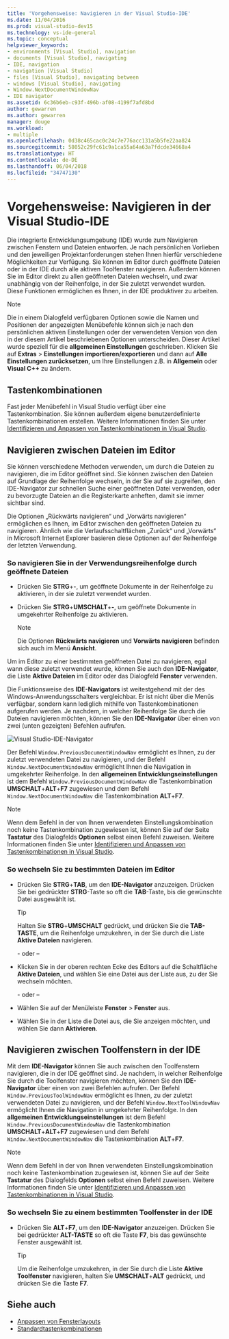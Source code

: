 ```yaml
---
title: 'Vorgehensweise: Navigieren in der Visual Studio-IDE'
ms.date: 11/04/2016
ms.prod: visual-studio-dev15
ms.technology: vs-ide-general
ms.topic: conceptual
helpviewer_keywords:
- environments [Visual Studio], navigation
- documents [Visual Studio], navigating
- IDE, navigation
- navigation [Visual Studio]
- files [Visual Studio], navigating between
- windows [Visual Studio], navigating
- Window.NextDocumentWindowNav
- IDE navigator
ms.assetid: 6c36b6eb-c93f-496b-af08-4199f7afd8bd
author: gewarren
ms.author: gewarren
manager: douge
ms.workload:
- multiple
ms.openlocfilehash: 0d38c465cac0c24c7e776acc131a5b5fe22aa824
ms.sourcegitcommit: 58052c29fc61c9a1ca55a64a63a7fdcde34668a4
ms.translationtype: HT
ms.contentlocale: de-DE
ms.lasthandoff: 06/04/2018
ms.locfileid: "34747130"
---
```

# <a name="how-to-move-around-in-the-visual-studio-ide"></a>Vorgehensweise: Navigieren in der Visual Studio-IDE

Die integrierte Entwicklungsumgebung (IDE) wurde zum Navigieren zwischen Fenstern und Dateien entworfen. Je nach persönlichen Vorlieben und den jeweiligen Projektanforderungen stehen Ihnen hierfür verschiedene Möglichkeiten zur Verfügung. Sie können im Editor durch geöffnete Dateien oder in der IDE durch alle aktiven Toolfenster navigieren. Außerdem können Sie im Editor direkt zu allen geöffneten Dateien wechseln, und zwar unabhängig von der Reihenfolge, in der Sie zuletzt verwendet wurden. Diese Funktionen ermöglichen es Ihnen, in der IDE produktiver zu arbeiten.

> [!NOTE]
> Die in einem Dialogfeld verfügbaren Optionen sowie die Namen und Positionen der angezeigten Menübefehle können sich je nach den persönlichen aktiven Einstellungen oder der verwendeten Version von den in der diesem Artikel beschriebenen Optionen unterscheiden. Dieser Artikel wurde speziell für die **allgemeinen Einstellungen** geschrieben. Klicken Sie auf **Extras** > **Einstellungen importieren/exportieren** und dann auf **Alle Einstellungen zurücksetzen**, um Ihre Einstellungen z.B. in **Allgemein** oder **Visual C++** zu ändern.

## <a name="keyboard-shortcuts"></a>Tastenkombinationen

Fast jeder Menübefehl in Visual Studio verfügt über eine Tastenkombination. Sie können außerdem eigene benutzerdefinierte Tastenkombinationen erstellen. Weitere Informationen finden Sie unter [Identifizieren und Anpassen von Tastenkombinationen in Visual Studio](../ide/identifying-and-customizing-keyboard-shortcuts-in-visual-studio.md).

## <a name="navigate-among-files-in-the-editor"></a>Navigieren zwischen Dateien im Editor

Sie können verschiedene Methoden verwenden, um durch die Dateien zu navigieren, die im Editor geöffnet sind. Sie können zwischen den Dateien auf Grundlage der Reihenfolge wechseln, in der Sie auf sie zugreifen, den IDE-Navigator zur schnellen Suche einer geöffneten Datei verwenden, oder zu bevorzugte Dateien an die Registerkarte anheften, damit sie immer sichtbar sind.

Die Optionen „Rückwärts navigieren“ und „Vorwärts navigieren“ ermöglichen es Ihnen, im Editor zwischen den geöffneten Dateien zu navigieren. Ähnlich wie die Verlaufsschaltflächen „Zurück“ und „Vorwärts“ in Microsoft Internet Explorer basieren diese Optionen auf der Reihenfolge der letzten Verwendung.

### <a name="to-move-through-open-files-in-order-of-use"></a>So navigieren Sie in der Verwendungsreihenfolge durch geöffnete Dateien

-   Drücken Sie **STRG**+**-**, um geöffnete Dokumente in der Reihenfolge zu aktivieren, in der sie zuletzt verwendet wurden.

-   Drücken Sie **STRG**+**UMSCHALT**+**-**, um geöffnete Dokumente in umgekehrter Reihenfolge zu aktivieren.

    > [!NOTE]
    > Die Optionen **Rückwärts navigieren** und **Vorwärts navigieren** befinden sich auch im Menü **Ansicht**.

Um im Editor zu einer bestimmten geöffneten Datei zu navigieren, egal wann diese zuletzt verwendet wurde, können Sie auch den **IDE-Navigator**, die Liste **Aktive Dateien** im Editor oder das Dialogfeld **Fenster** verwenden.

Die Funktionsweise des **IDE-Navigators** ist weitestgehend mit der des Windows-Anwendungsschalters vergleichbar. Er ist nicht über die Menüs verfügbar, sondern kann lediglich mithilfe von Tastenkombinationen aufgerufen werden. Je nachdem, in welcher Reihenfolge Sie durch die Dateien navigieren möchten, können Sie den **IDE-Navigator** über einen von zwei (unten gezeigten) Befehlen aufrufen.

![Visual Studio-IDE-Navigator](../ide/media/vs2015_ide_navigator.png)

Der Befehl `Window.PreviousDocumentWindowNav` ermöglicht es Ihnen, zu der zuletzt verwendeten Datei zu navigieren, und der Befehl `Window.NextDocumentWindowNav` ermöglicht Ihnen die Navigation in umgekehrter Reihenfolge. In den **allgemeinen Entwicklungseinstellungen** ist dem Befehl `Window.PreviousDocumentWindowNav` die Tastenkombination **UMSCHALT**+**ALT**+**F7** zugewiesen und dem Befehl `Window.NextDocumentWindowNav` die Tastenkombination **ALT**+**F7**.

> [!NOTE]
> Wenn dem Befehl in der von Ihnen verwendeten Einstellungskombination noch keine Tastenkombination zugewiesen ist, können Sie auf der Seite **Tastatur** des Dialogfelds **Optionen** selbst einen Befehl zuweisen. Weitere Informationen finden Sie unter [Identifizieren und Anpassen von Tastenkombinationen in Visual Studio](../ide/identifying-and-customizing-keyboard-shortcuts-in-visual-studio.md).

### <a name="to-switch-to-specific-files-in-the-editor"></a>So wechseln Sie zu bestimmten Dateien im Editor

-   Drücken Sie **STRG**+**TAB**, um den **IDE-Navigator** anzuzeigen. Drücken Sie bei gedrückter **STRG**-Taste so oft die **TAB**-Taste, bis die gewünschte Datei ausgewählt ist.

    > [!TIP]
    > Halten Sie **STRG**+**UMSCHALT** gedrückt, und drücken Sie die **TAB-TASTE**, um die Reihenfolge umzukehren, in der Sie durch die Liste **Aktive Dateien** navigieren.

    \- oder –

-   Klicken Sie in der oberen rechten Ecke des Editors auf die Schaltfläche **Aktive Dateien**, und wählen Sie eine Datei aus der Liste aus, zu der Sie wechseln möchten.

    \- oder –

-   Wählen Sie auf der Menüleiste **Fenster** > **Fenster** aus.

-   Wählen Sie in der Liste die Datei aus, die Sie anzeigen möchten, und wählen Sie dann **Aktivieren**.

## <a name="navigate-among-tool-windows-in-the-ide"></a>Navigieren zwischen Toolfenstern in der IDE

Mit dem **IDE-Navigator** können Sie auch zwischen den Toolfenstern navigieren, die in der IDE geöffnet sind. Je nachdem, in welcher Reihenfolge Sie durch die Toolfenster navigieren möchten, können Sie den **IDE-Navigator** über einen von zwei Befehlen aufrufen. Der Befehl `Window.PreviousToolWindowNav` ermöglicht es Ihnen, zu der zuletzt verwendeten Datei zu navigieren, und der Befehl `Window.NextToolWindowNav` ermöglicht Ihnen die Navigation in umgekehrter Reihenfolge. In den **allgemeinen Entwicklungseinstellungen** ist dem Befehl `Window.PreviousDocumentWindowNav` die Tastenkombination **UMSCHALT**+**ALT**+**F7** zugewiesen und dem Befehl `Window.NextDocumentWindowNav` die Tastenkombination **ALT**+**F7**.

> [!NOTE]
> Wenn dem Befehl in der von Ihnen verwendeten Einstellungskombination noch keine Tastenkombination zugewiesen ist, können Sie auf der Seite **Tastatur** des Dialogfelds **Optionen** selbst einen Befehl zuweisen. Weitere Informationen finden Sie unter [Identifizieren und Anpassen von Tastenkombinationen in Visual Studio](../ide/identifying-and-customizing-keyboard-shortcuts-in-visual-studio.md).

### <a name="to-switch-to-a-specific-tool-window-in-the-ide"></a>So wechseln Sie zu einem bestimmten Toolfenster in der IDE

-   Drücken Sie **ALT**+**F7**, um den **IDE-Navigator** anzuzeigen. Drücken Sie bei gedrückter **ALT-TASTE** so oft die Taste **F7**, bis das gewünschte Fenster ausgewählt ist.

    > [!TIP]
    > Um die Reihenfolge umzukehren, in der Sie durch die Liste **Aktive Toolfenster** navigieren, halten Sie **UMSCHALT**+**ALT** gedrückt, und drücken Sie die Taste **F7**.

## <a name="see-also"></a>Siehe auch

- [Anpassen von Fensterlayouts](../ide/customizing-window-layouts-in-visual-studio.md)
- [Standardtastenkombinationen](../ide/default-keyboard-shortcuts-in-visual-studio.md)